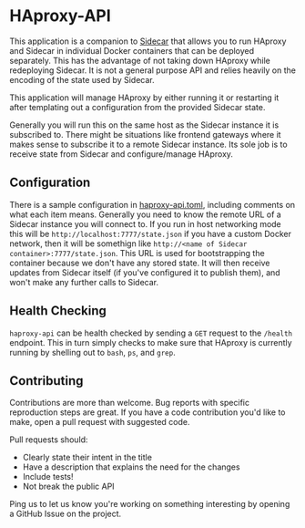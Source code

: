 HAproxy-API
===========

This application is a companion to
[Sidecar](https://github.com/newrelic/sidecar) that allows you to run HAproxy
and Sidecar in individual Docker containers that can be deployed separately. This
has the advantage of not taking down HAproxy while redeploying Sidecar. It is
not a general purpose API and relies heavily on the encoding of the state used
by Sidecar.

This application will manage HAproxy by either running it or restarting it
after templating out a configuration from the provided Sidecar state.

Generally you will run this on the same host as the Sidecar instance it is
subscribed to. There might be situations like frontend gateways where it makes
sense to subscribe it to a remote Sidecar instance. Its sole job is to receive
state from Sidecar and configure/manage HAproxy.

Configuration
-------------

There is a sample configuration in [haproxy-api.toml](haproxy-api.toml),
including comments on what each item means. Generally you need to know the
remote URL of a Sidecar instance you will connect to. If you run in host
networking mode this will be `http://localhost:7777/state.json` if you have a
custom Docker network, then it will be somethign like `http://<name of Sidecar
container>:7777/state.json`. This URL is used for bootstrapping the container
because we don't have any stored state. It will then receive updates from
Sidecar itself (if you've configured it to publish them), and won't make any
further calls to Sidecar.

Health Checking
---------------

`haproxy-api` can be health checked by sending a `GET` request to the `/health`
endpoint. This in turn simply checks to make sure that HAproxy is currently
running by shelling out to `bash`, `ps`, and `grep`.

Contributing
------------

Contributions are more than welcome. Bug reports with specific reproduction steps are great. If you have a code contribution you'd like to make, open a pull request with suggested code.

Pull requests should:

 * Clearly state their intent in the title
 * Have a description that explains the need for the changes
 * Include tests!
 * Not break the public API

Ping us to let us know you're working on something interesting by opening a GitHub Issue on the project.

